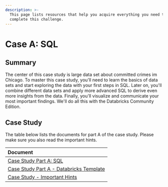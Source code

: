 ```yaml
---
description: >-
  This page lists resources that help you acquire everything you need to
  complete this challenge.
---
```


# Case A: SQL

## Summary

The center of this case study is large data set about committed crimes im Chicago. To master this case study, you'll need to learn the basics of data sets and start exploring the data with your first steps in SQL. Later on, you'll combine different data sets and apply more advanced SQL to derive even more insights from the data. Finally, you'll visualize and communicate your most important findings. We'll do all this with the Databricks Community Edition.

## Case Study

The table below lists the documents for part A of the case study. Please make sure you also read the important hints.

| Document |
| :--- |
| [Case Study Part A: SQL](https://docs.google.com/document/d/12ilgvUKi1ZJi8VBa0jDZ_DJ9AEnpja24eClL6OYgyBQ/export?format=pdf) |
| [Case Study Part A - Databricks Template](https://winf-hsos.github.io/databricks-notebooks/information-management/Template%20Case%20A%20Crimes%20in%20Chicago.html) |
| [Case Study - Important Hints](https://docs.google.com/document/d/1oaloTCuwmYJiU0xulgN0XOkDsYYXzyOTFDx_lKS_RX4/export?format=pdf) |




